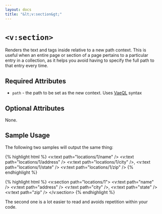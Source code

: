 ```yaml
---
layout: docs
title: "&lt;v:section&gt;"
---
```


# `<v:section>`

Renders the text and tags inside relative to a new path context. This is
useful when an entire page or section of a page pertains to a particular
entry in a collection, as it helps you avoid having to specify the full
path to that entry every time.

## Required Attributes

-   `path` - the path to be set as the new context. Uses [VaeQL](/vaeql/)
    syntax

## Optional Attributes

None.

## Sample Usage

The following two samples will output the same thing:

{% highlight html %}
<v:text path="locations/1/name" />
<v:text path="locations/1/address" />
<v:text path="locations/1/city" />,
<v:text path="locations/1/state" />
<v:text path="locations/1/zip" />
{% endhighlight %}

{% highlight html %}
<v:section path="locations/1">
 <v:text path="name" />
 <v:text path="address" />
 <v:text path="city" />,
 <v:text path="state" />
 <v:text path="zip" />
</v:section>
{% endhighlight %}

The second one is a lot easier to read and avoids repetition within your
code.

